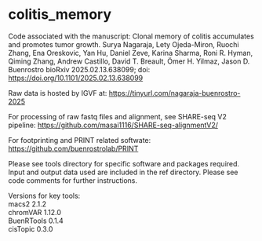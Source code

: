 # colitis_memory
Code associated with the manuscript:
Clonal memory of colitis accumulates and promotes tumor growth. Surya Nagaraja, Lety Ojeda-Miron, Ruochi Zhang, Ena Oreskovic, Yan Hu, Daniel Zeve, Karina Sharma, Roni R. Hyman, Qiming Zhang, Andrew Castillo, David T. Breault, Ömer H. Yilmaz, Jason D. Buenrostro
bioRxiv 2025.02.13.638099; doi: https://doi.org/10.1101/2025.02.13.638099

Raw data is hosted by IGVF at:
https://tinyurl.com/nagaraja-buenrostro-2025

For processing of raw fastq files and alignment, see SHARE-seq V2 pipeline:
https://github.com/masai1116/SHARE-seq-alignmentV2/

For footprinting and PRINT related softwate:
https://github.com/buenrostrolab/PRINT

Please see tools directory for specific software and packages required. Input and output data used are included in the ref directory. Please see code comments for further instructions.

Versions for key tools:  
macs2 2.1.2  
chromVAR 1.12.0  
BuenRTools 0.1.4  
cisTopic 0.3.0  
